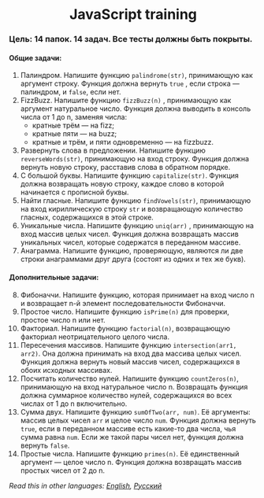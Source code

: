 <h1 align="center">JavaScript training</h1>

### Цель: 14 папок. 14 задач. Все тесты должны быть покрыты.

#### Общие задачи: 
  1. Палиндром. Напишите функцию ```palindrome(str)```, принимающую как аргумент строку. Функция должна вернуть ```true``` , если строка — палиндром, и ```false```, если нет.
  2. FizzBuzz. Напишите функцию ```fizzBuzz(n)``` , принимающую как аргумент натуральное число. Функция должна выводить в консоль числа от 1 до n, заменяя числа: 
      * кратные трём — на fizz;
      * кратные пяти — на buzz;
      * кратные и трём, и пяти одновременно — на fizzbuzz.
  3. Развернуть слова в предложении. Напишите функцию ```reverseWords(str)```, принимающую на вход строку. Функция должна вернуть новую строку, расставив слова в обратном порядке.
  4. С большой буквы. Напишите функцию ```capitalize(str)```. Функция должна возвращать новую строку, каждое слово в которой начинается с прописной буквы.
  5. Найти гласные. Напишите функцию ```findVowels(str)```, принимающую на вход кириллическую строку ```str``` и возвращающую количество гласных, содержащихся в этой строке.
  6. Уникальные числа. Напишите функцию ```uniq(arr)``` , принимающую на вход массив целых чисел. Функция должна возвращать массив уникальных чисел, которые содержатся в переданном массиве.
  7. Анаграмма. Напишите функцию, проверяющую, являются ли две строки анаграммами друг друга (состоят из одних и тех же букв).
#### Дополнительные задачи:
  8. Фибоначчи. Напишите функцию, которая принимает на вход число n и возвращает n-й элемент последовательности Фибоначчи.
  9. Простое число. Напишите функцию ```isPrime(n)``` для проверки, простое число n или нет.
  10. Факториал. Напишите функцию ```factorial(n)```, возвращающую факториал неотрицательного целого числа.
  11. Пересечения массивов. Напишите функцию ```intersection(arr1, arr2)```. Она должна принимать на вход два массива целых чисел. Функция должна вернуть новый массив чисел, содержащихся в обоих исходных массивах.
  12. Посчитать количество нулей. Напишите функцию ```countZeros(n)```, принимающую на вход натуральное число n. Возвращать функция должна суммарное количество нулей, содержащихся во всех числах от 1 до n включительно.
  13. Сумма двух. Напишите функцию ```sumOfTwo(arr, num)```. Её аргументы: массив целых чисел ```arr``` и целое число ```num```. Функция должна вернуть ```true```, если в переданном массиве есть какие-то два числа, чья сумма равна ```num```. Если же такой пары чисел нет, функция должна вернуть ```false```.
  14. Простые числа. Напишите функцию ```primes(n)```. Её единственный аргумент — целое число n. Функция должна возвращать массив простых чисел от 2 до n.
  
*Read this in other languages: [English](README.md), [Русский](README.ru.md)*

